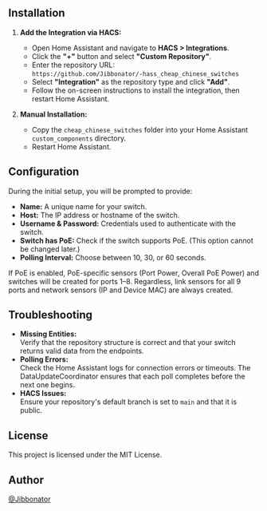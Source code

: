 
## Installation

1. **Add the Integration via HACS:**  
   - Open Home Assistant and navigate to **HACS > Integrations**.  
   - Click the **"+"** button and select **"Custom Repository"**.  
   - Enter the repository URL:  
     `https://github.com/Jibbonator/-hass_cheap_chinese_switches`  
   - Select **"Integration"** as the repository type and click **"Add"**.  
   - Follow the on-screen instructions to install the integration, then restart Home Assistant.

2. **Manual Installation:**  
   - Copy the `cheap_chinese_switches` folder into your Home Assistant `custom_components` directory.
   - Restart Home Assistant.

## Configuration

During the initial setup, you will be prompted to provide:
- **Name:** A unique name for your switch.
- **Host:** The IP address or hostname of the switch.
- **Username & Password:** Credentials used to authenticate with the switch.
- **Switch has PoE:** Check if the switch supports PoE. (This option cannot be changed later.)
- **Polling Interval:** Choose between 10, 30, or 60 seconds.

If PoE is enabled, PoE-specific sensors (Port Power, Overall PoE Power) and switches will be created for ports 1–8. Regardless, link sensors for all 9 ports and network sensors (IP and Device MAC) are always created.

## Troubleshooting

- **Missing Entities:**  
  Verify that the repository structure is correct and that your switch returns valid data from the endpoints.
- **Polling Errors:**  
  Check the Home Assistant logs for connection errors or timeouts. The DataUpdateCoordinator ensures that each poll completes before the next one begins.
- **HACS Issues:**  
  Ensure your repository's default branch is set to `main` and that it is public.

## License

This project is licensed under the MIT License.

## Author

[@Jibbonator](https://github.com/Jibbonator)


